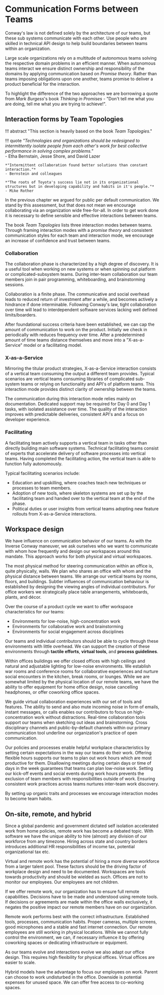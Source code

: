 # Communication Forms between Teams

Conway's law is not defined solely by the architecture of our teams, but these sub systems communicate with each other. Use people who are skilled in technical API design to help build boundaries between teams within an organization.

Large scale organizations rely on a multitude of autonomous teams solving the respective domain problems in an efficient manner. When autonomous teams interact we ensure distinct ownership and responsibility of the domains by applying communication based on *Promise theory*. Rather than teams imposing obligations upon one another, teams promise to deliver a product beneficial for the interaction.

<!-- vale Vale.Avoid = NO -->
To highlight the difference of the two approaches we are borrowing a quote from *Mark Burgess*'s book *Thinking in Promises* - "Don't tell me what you are doing, tell me what you are trying to achieve!".
<!-- vale Vale.Avoid = YES -->

## Interaction forms by Team Topologies

!!! abstract "This section is heavily based on the book *Team Topologies*."

!!! quote 
    *"Technologies and organizations should be redesigned to intermittently isolate people from each other's work for best collective performance in solving complex problems."*  
    - Etha Bernstain, Jesse Shore, and David Lazer
    
    *"Intermittent collaboration found better solutions than constant interaction."*  
    - Bernstein and colleagues
    
    *"The roots of Toyota's success lie not in its organizational structures but in developing capability and habits in it's people."*  
    - Mike Rother

In the previous chapter we argued for public per default communication. We stand by this assessment, but that does not mean we encourage collaborating via an organization wide free-for-all. In order to get work done it is necessary to define sensible and effective interactions between teams.

The book *Team Topologies* lists three interaction modes between teams. Through framing interaction modes with a *promise theory* and consistent communication styles for each team and interaction mode, we encourage an increase of confidence and trust between teams.

### Collaboration

The collaboration phase is characterized by a high degree of discovery. It is a useful tool when working on new systems or when spinning out platform or complicated-subsystem teams. During inter-team collaboration our team members join in pair programming, whiteboarding, and brainstorming sessions.

Collaboration is a finite phase. The communicative and social overhead leads to reduced return of investment after a while, and becomes actively a hindrance if done interminable. Following Conway's law, tight collaboration over time will lead to interdependent software services lacking well defined limits/boarders. 

After foundational success criteria have been established, we can cap the amount of communication to work on the product. Initially we check in periodically with reduces frequency over time. After a predetermined amount of time teams distance themselves and move into a "X-as-a-Service" model or a facilitating model.

### X-as-a-Service

Mirroring the titular product strategies, X-as-a-Service interaction consists of a vertical team consuming the output a different team provides. Typical scenarios are vertical teams consuming libraries of complicated sub-system teams or relying on functionality and API's of platform teams. This interaction mode provides distinct clarity of ownership between the teams.

The communication during this interaction mode relies mainly on documentation. Dedicated support may be required for Day 0 and Day 1 tasks, with isolated assistance over time. The quality of the interaction improves with predictable deliveries, consistent API's and a focus on developer experience.

### Facilitating

A facilitating team actively supports a vertical team in tasks other than directly building main software systems. Technical facilitating teams consist of experts that accelerate delivery of software processes into vertical teams. Having completed the facilitating action, the vertical team is able to function fully autonomously.

Typical facilitating scenarios include:

- Education and upskilling, where coaches teach new techniques or processes to team members.
- Adoption of new tools, where skeleton systems are set up by the facilitating team and handed over to the vertical team at the end of the phase.
- Political duties or user insights from vertical teams adopting new feature rollouts from X-as-a-Service interactions.

## Workspace design

We have influence on communication behavior of our teams. As with the Inverse Conway maneuver, we ask ourselves who we want to communicate with whom how frequently and design our workspaces around this mandate. This approach works for both physical and virtual workspaces.

The most physical method for steering communication within an office is, quite physically, walls. We plan who shares an office with whom and the physical distance between teams. We arrange our vertical teams by rooms, floors, and buildings. Subtler influences of communication behaviour is established by designing the viewing angles of individual contributors. For office workers we strategically place table arrangements, whiteboards, plants, and décor.

Over the course of a product cycle we want to offer workspace characteristics for our teams:

- Environments for low-noise, high-concentration work
- Environments for collaborative work and brainstorming
- Environments for social engagement across disciplines

Our teams and individual contributors should be able to cycle through these environments with little overhead. We can support the creation of these environments through **tactile efforts**, **virtual tools**, and **process guidelines**.

Within offices buildings we offer closed offices with high ceilings and natural and adjustable lighting for low-noise environments. We establish war rooms and conference rooms for collaborative experiences and nurture social encounters in the kitchen, break rooms, or lounges. While we are somewhat limited by the physical location of our remote teams, we have the ability to offer equipment for home office design, noise cancelling headphones, or offer coworking office spaces.

We guide virtual collaboration experiences with our set of tools and features. The ability to send and also mute incoming noise in form of emails, instant messages, or calls enables our contributors to focus on high-concentration work without distractions. Real-time collaboration tools support our teams when sketching out ideas and brainstorming. Cross disciplinary channels and public-by-default channels within our primary communication tool underline our organization's practice of open communication.

Our policies and processes enable helpful workplace characteristics by setting certain expectations in the way our teams do their work. Offering flexible hours supports our teams to plan out work hours which are most productive for them. Disallowing meetings during certain days or time of days in the week guarantees that teams can plan low-noise work. Setting our kick-off events and social events during work hours prevents the exclusion of team members with responsibilities outside of work. Ensuring consistent work practices across teams nurtures inter-team work discovery.

By setting up organic traits and processes we encourage interaction modes to become team habits.

## On-site, remote, and hybrid 

Since a global pandemic and government dictated self isolation accelerated work from home policies, remote work has become a debated topic. With software we have the unique ability to hire (almost) any division of our workforce from any timezone. Hiring across state and country borders introduces additional HR responsibilities of income tax, potential organizational tax etc.

Virtual and remote work has the potential of hiring a more diverse workforce from a larger talent pool. These factors should be the driving factor of workplace design and need to be documented. Workspaces are tools towards productivity and should be wielded as such. Offices are not to monitor our employees. Our employees are not children.

If we offer remote work, our organization has to ensure full remote capabilities. Decisions have to be made and understood using remote tools. If decisions or agreements are made within the office walls <!-- vale write-good.Weasel = NO -->exclusively<!-- vale write-good.Weasel = YES -->, it negates the positive impact our remote members have on our organization.

Remote work performs best with the correct infrastructure. Established tools, processes, communication habits. Proper cameras, multiple screens, good microphones and a stable and fast internet connection. Our remote employees are still working in physical locations. While we cannot fully control the environment, we can, if necessary influence it by offering coworking spaces or dedicating infrastructure or equipment.

As our teams evolve and interactions evolve we also adapt our office design. This requires high flexibility for physical offices.
Virtual offices are easier to scale.

Hybrid models have the advantage to focus our employees on work. Parent can choose to work undisturbed in the office. Downside is potential expenses for unused space. We can offer free access to co-working spaces.
